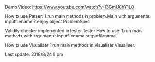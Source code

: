 Demo Video: https://www.youtube.com/watch?v=i3GmUChY1L0

How to use Parser:
1.run main methods in problem.Main with arguments: inputfilename
2.enjoy object ProblemSpec

Validity checker implemented in tester.Tester
How to use:
1.run main methods with arguments: inputfilename outputfilename

How to use Visualiser
1.run main methods in visualiser.Visualiser.

Last update: 2018/8/24 6 pm
